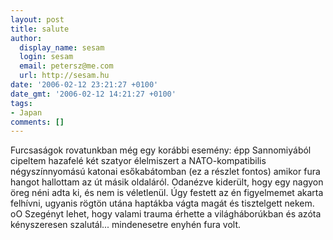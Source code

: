 ```yaml
---
layout: post
title: salute
author:
  display_name: sesam
  login: sesam
  email: petersz@me.com
  url: http://sesam.hu
date: '2006-02-12 23:21:27 +0100'
date_gmt: '2006-02-12 14:21:27 +0100'
tags:
- Japan
comments: []
---
```


Furcsaságok rovatunkban még egy korábbi esemény: épp Sannomiyából cipeltem hazafelé két szatyor élelmiszert a NATO-kompatibilis négyszínnyomású katonai esőkabátomban (ez a részlet fontos) amikor fura hangot hallottam az út másik oldaláról. Odanézve kiderült, hogy egy nagyon öreg néni adta ki, és nem is véletlenül. Úgy festett az én figyelmemet akarta felhívni, ugyanis rögtön utána haptákba vágta magát és tisztelgett nekem. oO Szegényt lehet, hogy valami trauma érhette a világháborúkban és azóta kényszeresen szalutál... mindenesetre enyhén fura volt.
